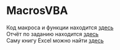 # MacrosVBA
Код макроса и функции находится [здесь](https://github.com/FRuktozza/MacrosVBA/blob/main/Module1.bas)  
Отчёт по заданию находится [здесь](https://github.com/FRuktozza/MacrosVBA/blob/main/%D0%A0%D0%B0%D0%B7%D1%80%D0%B0%D0%B1%D0%BE%D1%82%D0%BA%D0%B0%20%D0%BC%D0%B0%D0%BA%D1%80%D0%BE%D1%81%D0%BE%D0%B2.pdf)  
Саму книгу Excel можно найти [здесь](https://github.com/FRuktozza/MacrosVBA/blob/main/%D0%9A%D0%BD%D0%B8%D0%B3%D0%B0_%D0%B7%D0%B0%D0%B4%D0%B0%D0%BD%D0%B8%D0%B5.xlsm)
